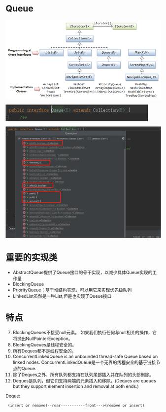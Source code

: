 # Queue

![](../core/Collection_interfaces.png)

![](../pics/Queue的类图.png)

![](../pics/Queue的方法.png)

# 重要的实现类

- AbstractQueue提供了Queue接口的骨干实现，以减少具体Queue实现的工作量
- BlockingQueue
- PriorityQueue：基于堆结构实现，可以用它来实现优先级队列
- LinkedList虽然是一种List,但是也实现了Queue接口

# 特点

7. BlockingQueues不接受null元素。 如果我们执行任何与null相关的操作，它将抛出NullPointerException。
9. BlockingQueues是线程安全的。
11. 所有Deques都不是线程安全的。
12. ConcurrentLinkedQueue is an unbounded thread-safe Queue based on linked nodes.
ConcurrentLinkedQueue是一个无界的线程安全的基于链接节点的Queue.
13. 除了Deques之外，所有队列都支持在队列尾部插入并在队列的头部删除。
14. Deques是队列，但它们支持两端的元素插入和移除。(Deques are queues but they support element insertion and removal at both ends.)

Deque:

	 (insert or remove)--rear-----------front--->(remove or insert)
